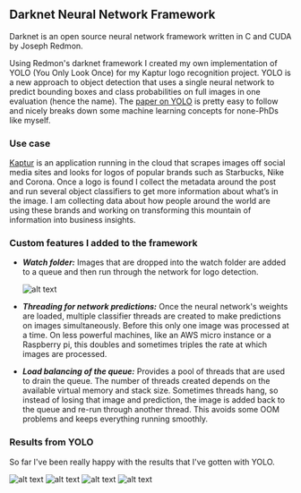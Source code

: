 Darknet Neural Network Framework
 ---
 Darknet is an open source neural network framework written in C and CUDA by Joseph Redmon.
 
Using Redmon's darknet framework I created my own implementation of YOLO (You Only Look Once) for my Kaptur logo recognition project. YOLO is a new approach to object detection that uses a single neural network to predict bounding boxes and class probabilities on full images in one evaluation (hence the name). The [paper on YOLO](https://arxiv.org/pdf/1506.02640.pdf) is pretty easy to follow and nicely breaks down some machine learning concepts for none-PhDs like myself. 

### Use case
[Kaptur](https://kaptur.tech) is an application running in the cloud that scrapes images off social media sites and looks for logos of popular brands such as Starbucks, Nike and Corona. Once a logo is found I collect the metadata around the post and run several object classifiers to get more information about what’s in the image. I am collecting data about how people around the world are using these brands and working on transforming this mountain of information into business insights.

### Custom features I added to the framework
* **_Watch folder:_** Images that are dropped into the watch folder are added to a queue and then run through the network for logo detection. 

     ![alt text](https://preview.ibb.co/ciHfFQ/cmdLine.png)

* **_Threading for network predictions:_** Once the neural network's weights are loaded, multiple classifier threads are created to make predictions on images simultaneously. Before this only one image was processed at a time. On less powerful machines, like an AWS micro instance or a Raspberry pi, this doubles and sometimes triples the rate at which images are processed.  

* **_Load balancing of the queue:_** Provides a pool of threads that are used to drain the queue. The number of threads created depends on the available virtual memory and stack size. Sometimes threads hang, so instead of losing that image and prediction, the image is added back to the queue and re-run through another thread. This avoids some OOM problems and keeps everything running smoothly.

### Results from YOLO

So far I've been really happy with the results that I've gotten with YOLO. 
    
   ![alt text](https://preview.ibb.co/mYX0h5/20214229_1523254754385132_1723726012614705152_n_prediction.png)
   ![alt text](https://preview.ibb.co/crpVh5/20214007_1620378241366769_1436966993474355200_n_prediction.png)
   ![alt text](https://preview.ibb.co/d7k325/starbucks3_prediction.png)
   ![alt text](https://preview.ibb.co/hsgt25/20214298_1921053248159208_549290724764418048_n_prediction.png)


